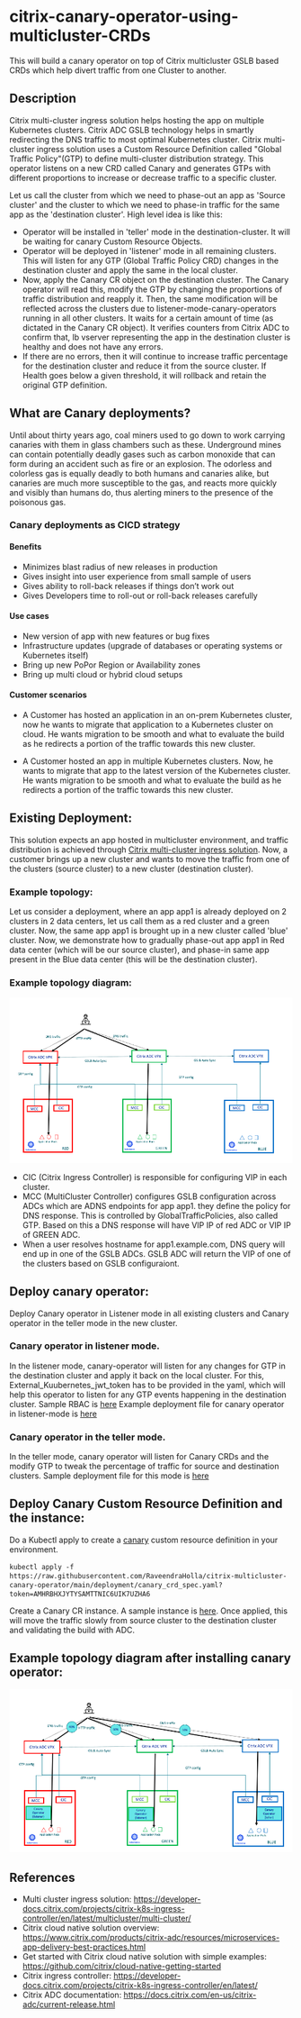 # citrix-canary-operator-using-multicluster-CRDs
This will build a canary operator on top of Citrix multicluster GSLB based CRDs which help divert traffic from one Cluster to another.

## Description
Citrix multi-cluster ingress solution helps hosting the app on multiple Kubernetes clusters. Citrix ADC GSLB technology helps in smartly redirecting the DNS traffic to most optimal Kubernetes cluster. Citrix multi-cluster ingress solution uses a Custom Resource Definition called "Global Traffic Policy"(GTP) to define multi-cluster distribution strategy. This operator listens on a new CRD called Canary and generates GTPs with different proportions to increase or decrease traffic to a specific cluster.

Let us call the cluster from which we need to phase-out an app as 'Source cluster' and the cluster to which we need to phase-in traffic for the same app as the 'destination cluster'. High level idea is like this:
- Operator will be installed in 'teller' mode in the destination-cluster. It will be waiting for canary Custom Resource Objects.
- Operator will be deployed in 'listener' mode in all remaining clusters. This will listen for any GTP (Global Traffic Policy CRD) changes in the destination cluster and apply the same in the local cluster.
- Now, apply the Canary CR object on the destination cluster. The Canary operator will read this, modify the GTP by changing the proportions of traffic distribution and reapply it. Then, the same modification will be reflected across the clusters due to listener-mode-canary-operators running in all other clusters. It waits for a certain amount of time (as dictated in the Canary CR object). It verifies counters from Citrix ADC to confirm that, lb vserver representing the app in the destination cluster is healthy and does not have any errors.
- If there are no errors, then it will continue to increase traffic percentage for the destination cluster and reduce it from the source cluster. If Health goes below a given threshold, it will rollback and retain the original GTP definition.

## What are Canary deployments?

Until about thirty years ago, coal miners used to go down to work carrying canaries with them in glass chambers such as these. Underground mines can contain potentially deadly gases such as carbon monoxide that can form during an accident such as fire or an explosion. The odorless and colorless gas is equally deadly to both humans and canaries alike, but canaries are much more susceptible to the gas, and reacts more quickly and visibly than humans do, thus alerting miners to the presence of the poisonous gas.

### Canary deployments as CICD strategy

#### Benefits
- Minimizes blast radius of new releases in production
- Gives insight into user experience from small sample of users
- Gives ability to roll-back releases if things don’t work out
- Gives Developers time to roll-out or roll-back releases carefully

#### Use cases
- New version of app with new features or bug fixes
- Infrastructure updates (upgrade of databases or operating systems or Kubernetes itself)
- Bring up new PoPor Region or Availability zones
- Bring up multi cloud or hybrid cloud setups

#### Customer scenarios

- A Customer has hosted an application in an on-prem Kubernetes cluster, now he wants to migrate that application to a Kubernetes cluster on cloud. He wants migration to be smooth and what to evaluate the build as he redirects a portion of the traffic towards this new cluster.

- A Customer hosted an app in multiple Kubernetes clusters. Now, he wants to migrate that app to the latest version of the Kubernetes cluster. He wants migration to be smooth and what to evaluate the build as he redirects a portion of the traffic towards this new cluster.

## Existing Deployment:

This solution expects an app hosted in multicluster environment, and traffic distribution is achieved through [Citrix multi-cluster ingress solution](https://developer-docs.citrix.com/projects/citrix-k8s-ingress-controller/en/latest/multicluster/multi-cluster/). Now, a customer brings up a new cluster and wants to move the traffic from one of the clusters (source cluster) to a new cluster (destination cluster).

### Example topology:
Let us consider a deployment, where an app app1 is already deployed on 2 clusters in 2 data centers, let us call them as a red cluster and a green cluster. Now, the same app app1 is brought up in a new cluster called 'blue' cluster. Now, we demonstrate how to gradually phase-out app app1 in Red data center (which will be our source cluster), and phase-in same app present in the Blue data center (this will be the destination cluster).

### Example topology diagram:

![EXISTING-MULTI-CLUSTER-DEPLOYMENT](images/existing_deployment.png)

- CIC (Citrix Ingress Controller) is responsible for configuring VIP in each cluster.
- MCC (MultiCluster Controller) configures GSLB configuration across ADCs which are ADNS endpoints for app app1. they define the policy for DNS response. This is controlled by GlobalTrafficPolicies, also called GTP. Based on this a DNS response will have VIP IP of red ADC or VIP IP of GREEN ADC.
- When a user resolves hostname for app1.example.com, DNS query will end up in one of the GSLB ADCs. GSLB ADC will return the VIP of one of the clusters based on GSLB configuraiont.

## Deploy canary operator:
Deploy Canary operator in Listener mode in all existing clusters and Canary operator in the teller mode in the new cluster.

### Canary operator in listener mode.
In the listener mode, canary-operator will listen for any changes for GTP in the destination cluster and apply it back on the local cluster. For this, External_Kuubernetes_jwt_token has to be provided in the yaml, which will help this operator to listen for any GTP events happening in the destination cluster. Sample RBAC is [here](deployment/canary_rbac.yaml)
Example deployment file for canary operator in listener-mode is [here](deployment/canary_listener_operator_deployment.yaml)

### Canary operator in the teller mode.
In the teller mode, canary operator will listen for Canary CRDs and the modify GTP to tweak the percentage of traffic for source and destination clusters. Sample deployment file for this mode is [here](deployment/canary_teller_operator_deployment.yaml)

## Deploy Canary Custom Resource Definition and the instance:
Do a Kubectl apply to create a [canary](deployment/canary_crd_spec.yaml) custom resource definition in your environment.

    kubectl apply -f https://raw.githubusercontent.com/RaveendraHolla/citrix-multicluster-canary-operator/main/deployment/canary_crd_spec.yaml?token=AMHRBHXJYTYSAMTTNIC6UIK7UZHA6

Create a Canary CR instance. A sample instance is [here](deployment/canary_crd_instance.yaml). Once applied, this will move the traffic slowly from source cluster to the destination cluster and validating the build with ADC.

## Example topology diagram after installing canary operator:

![CANARY-MULTI-CLUSTER-DEPLOYMENT](images/canary_deployment.png)

## References

- Multi cluster ingress solution:
https://developer-docs.citrix.com/projects/citrix-k8s-ingress-controller/en/latest/multicluster/multi-cluster/
- Citrix cloud native solution overview:
https://www.citrix.com/products/citrix-adc/resources/microservices-app-delivery-best-practices.html
- Get started with Citrix cloud native solution with simple examples:
https://github.com/citrix/cloud-native-getting-started
- Citrix ingress controller:
https://developer-docs.citrix.com/projects/citrix-k8s-ingress-controller/en/latest/
- Citrix ADC documentation:
https://docs.citrix.com/en-us/citrix-adc/current-release.html

